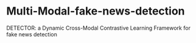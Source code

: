 # Multi-Modal-fake-news-detection
DETECTOR: a Dynamic Cross-Modal Contrastive Learning Framework for fake news detection
